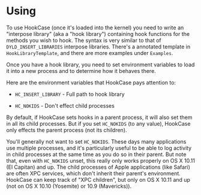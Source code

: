 # Using

To use HookCase (once it's loaded into the kernel) you need to write
an "interpose library" (aka a "hook library") containing hook
functions for the methods you wish to hook.  The syntax is very
similar to that of `DYLD_INSERT_LIBRARIES` interpose libraries.
There's a annotated template in `HookLibraryTemplate`, and there are
more examples under `Examples`.

Once you have a hook library, you need to set environment variables to
load it into a new process and to determine how it behaves there.

Here are the environment variables that HookCase pays attention to:

* `HC_INSERT_LIBRARY` - Full path to hook library

* `HC_NOKIDS` - Don't effect child processes

By default, if HookCase sets hooks in a parent process, it will also
set them in all its child processes.  But if you set `HC_NOKIDS` (to
any value), HookCase only effects the parent process (not its
children).

You'll generally not want to set `HC_NOKIDS`.  These days many
applications use multiple processes, and it's particularly useful to
be able to log activity in child processes at the same time as you do
so in their parent.  But note that, even with `HC_NOKIDS` unset, this
really only works properly on OS X 10.11 (El Capitan) and up.  The
child processes of Apple applications (like Safari) are often XPC
services, which don't inherit their parent's environment.  HookCase
can keep track of "XPC children", but only on OS X 10.11 and up (not
on OS X 10.10 (Yosemite) or 10.9 (Mavericks)).
